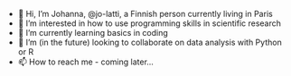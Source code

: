 - 👋 Hi, I’m Johanna, @jo-latti, a Finnish person currently living in Paris 
- 👀 I’m interested in how to use programming skills in scientific research
- 🌱 I’m currently learning basics in coding
- 💞️ I’m (in the future) looking to collaborate on data analysis with Python or R 
- 📫 How to reach me - coming later...

<!---
jo-latti/jo-latti is a ✨ special ✨ repository because its `README.md` (this file) appears on your GitHub profile.
You can click the Preview link to take a look at your changes.
--->
